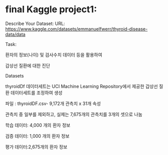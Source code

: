 # final Kaggle project1:

Describe Your Dataset:
URL: https://www.kaggle.com/datasets/emmanuelfwerr/thyroid-disease-data/data

Task:

환자의 정보(나이) 및 검사수치 데이터 등을 활용하여

갑상선 질환에 대한 진단

Datasets

thyroidDf 데이터세트는 UCI Machine Learning Repository에서 제공한 갑상선 질환 데이터세트를 조정하여 생성

파일 : thyroidDF.csv- 9,172개 관측치 x 31개 속성

관측치 중 일부를 제외하고, 실제는 7,675개의 관측치를 3개의 셋으로 나눔

학습 데이터: 4,000 개의 환자 정보

검증 데이터: 1,000 개의 환자 정보

평가 데이터:2,675개의 환자 정보

